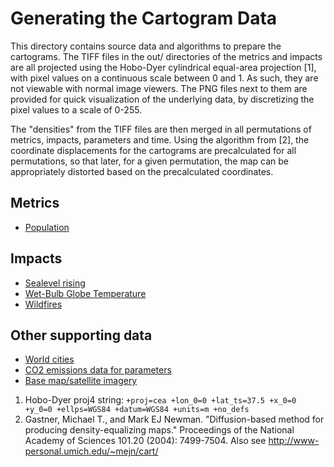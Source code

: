 # Generating the Cartogram Data

This directory contains source data and algorithms to prepare the cartograms. The TIFF files in the out/ directories of the metrics and impacts are all projected using the Hobo-Dyer cylindrical equal-area projection [1], with pixel values on a continuous scale between 0 and 1. As such, they are not viewable with normal image viewers. The PNG files next to them are provided for quick visualization of the underlying data, by discretizing the pixel values to a scale of 0-255.

The "densities" from the TIFF files are then merged in all permutations of metrics, impacts, parameters and time. Using the algorithm from [2], the coordinate displacements for the cartograms are precalculated for all permutations, so that later, for a given permutation, the map can be appropriately distorted based on the precalculated coordinates.

## Metrics

* [Population](population/)

## Impacts

* [Sealevel rising](sealevel/)
* [Wet-Bulb Globe Temperature](wbgt/)
* [Wildfires](wildfires/)

## Other supporting data

* [World cities](cities/)
* [CO2 emissions data for parameters](emissions/)
* [Base map/satellite imagery](map/)

1. Hobo-Dyer proj4 string: `+proj=cea +lon_0=0 +lat_ts=37.5 +x_0=0 +y_0=0 +ellps=WGS84 +datum=WGS84 +units=m +no_defs`
2. Gastner, Michael T., and Mark EJ Newman. "Diffusion-based method for producing density-equalizing maps." Proceedings of the National Academy of Sciences 101.20 (2004): 7499-7504. Also see http://www-personal.umich.edu/~mejn/cart/
